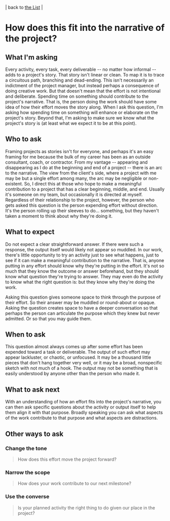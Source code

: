 | back to [the List](index.md) |

# How does this fit into the narrative of the project?

## What I'm asking
Every activity, every task, every deliverable -- no matter how informal -- adds to a project's story. That story isn't linear or clean. To map it is to trace a circuitous path, branching and dead-ending. This isn't necessarily an indictment of the project manager, but instead perhaps a consequence of doing creative work. But that doesn't mean that the effort is not intentional and deliberate. Spending time on something should contribute to the project's narrative. That is, the person doing the work should have some idea of how their effort moves the story along. When I ask this question, I'm asking how spending time on something will enhance or elaborate on the project's story. Beyond that, I'm asking to make sure we know what the project's story is (at least what we expect it to be at this point).

## Who to ask
Framing projects as stories isn't for everyone, and perhaps it's an easy framing for me because the bulk of my career has been as an outside consultant, coach, or contractor. From my vantage -- appearing and disappearing as I do at the beginning and end of a project -- there is an arc to the narrative. The view from the client's side, where a project with me may be but a single effort among many, the arc may be negligible or non-existent. So, I direct this at those who hope to make a meaningful contribution to a project that has a clear beginning, middle, and end. Usually it's someone on my team, but occasionally it is directed at myself. Regardless of their relationship to the project, however, the person who gets asked this question is the person expending effort without direction. It's the person rolling up their sleeves to do... something, but they haven't taken a moment to think about why they're doing it. 

## What to expect
Do not expect a clear straightforward answer. If there were such a response, the output itself would likely not appear so muddled. In our work, there's little opportunity to try an activity just to see what happens, just to see if it can make a meaningful contribution to the narrative. That is, anyone putting in any effort should know why they're putting in the effort. It's not so much that they know the outcome or answer beforehand, but they should know what question they're trying to answer. They may even do the activity to know what the right question is: but they know why they're doing the work. 

Asking this question gives someone space to think through the purpose of their effort. So their answer may be muddled or round-about or opaque. Asking the question creates space to have a deeper conversation so that perhaps the person can articulate the purpose which they knew but never admitted. Or so that you may guide them.

## When to ask
This question almost always comes up after some effort has been expended toward a task or deliverable. The output of such effort may appear lackluster, or chaotic, or unfocused. It may be a thousand little pieces that don't hang together very well, or it may be a broad, nonspecific sketch with not much of a hook. The output may not be something that is easily understood by anyone other than the person who made it.

## What to ask next
With an understanding of how an effort fits into the project's narrative, you can then ask specific questions about the activity or output itself to help them align it with that purpose. Broadly speaking you can ask what aspects of the work contribute to that purpose and what aspects are distractions.

## Other ways to ask
### Change the tone

> How does this effort move the project forward?


### Narrow the scope

> How does your work contribute to our next milestone?

### Use the converse

> Is your planned activity the right thing to do given our place in the project?

